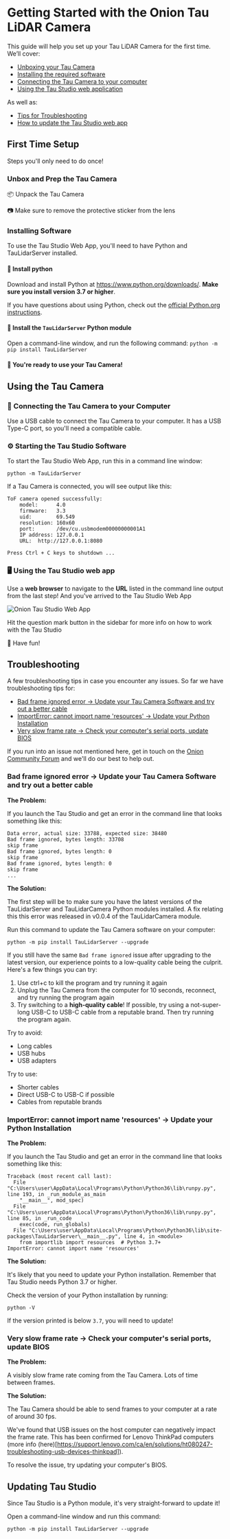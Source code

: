 # Getting Started with the Onion Tau LiDAR Camera

This guide will help you set up your Tau LiDAR Camera for the first time. We’ll cover:

* [Unboxing your Tau Camera](#unbox-and-prep-the-tau-camera)
* [Installing the required software](#installing-software)
* [Connecting the Tau Camera to your computer](#using-the-tau-camera)
* [Using the Tau Studio web application](#using-the-tau-camera)

As well as:

* [Tips for Troubleshooting](#troubleshooting)
* [How to update the Tau Studio web app](#updating-tau-studio)

## First Time Setup

Steps you'll only need to do once!

### Unbox and Prep the Tau Camera

📦 Unpack the Tau Camera

📷 Make sure to remove the protective sticker from the lens

### Installing Software

To use the Tau Studio Web App, you'll need to have Python and TauLidarServer installed.

#### 🐍 Install python
Download and install Python at https://www.python.org/downloads/. **Make sure you install version 3.7 or higher**.

If you have questions about using Python, check out the [official Python.org  instructions](https://docs.python.org/3/using/index.html).

#### 📩 Install the `TauLidarServer` Python module

Open a command-line window, and run the following command:
`python -m pip install TauLidarServer`

#### 🥳 You're ready to use your Tau Camera!

## Using the Tau Camera

### 📸 Connecting the Tau Camera to your Computer

Use a USB cable to connect the Tau Camera to your computer. It has a USB Type-C port, so you'll need a compatible cable.

### ⚙️ Starting the Tau Studio Software

To start the Tau Studio Web App, run this in a command line window:

```
python -m TauLidarServer
```

If a Tau Camera is connected, you will see output like this:

```
ToF camera opened successfully:
    model:      4.0
    firmware:   3.3
    uid:        69.549
    resolution: 160x60
    port:       /dev/cu.usbmodem00000000001A1
    IP address: 127.0.0.1
    URL:  http://127.0.0.1:8080

Press Ctrl + C keys to shutdown ...
```

### 🖥 Using the Tau Studio web app

Use a **web browser** to navigate to the **URL** listed in the command line output from the last step! And you've arrived to the Tau Studio Web App

![Onion Tau Studio Web App](img/onion-tau-studio-00.png)

Hit the question mark button in the sidebar for more info on how to work with the Tau Studio

🍻 Have fun!

## Troubleshooting

A few troubleshooting tips in case you encounter any issues. So far we have troubleshooting tips for:

* [Bad frame ignored error -> Update your Tau Camera Software and try out a better cable](#bad-frame-ignored-error---update-your-tau-camera-software-and-try-out-a-better-cable)
* [ImportError: cannot import name 'resources' -> Update your Python Installation](#importerror-cannot-import-name-resources---update-your-python-installation)
* [Very slow frame rate -> Check your computer's serial ports, update BIOS](#very-slow-frame-rate---check-your-computers-serial-ports-update-bios)

If you run into an issue not mentioned here, get in touch on the [Onion Community Forum](https://community.onion.io/category/11/tau-camera-corner) and we'll do our best to help out.


### Bad frame ignored error -> Update your Tau Camera Software and try out a better cable

**The Problem:**

If you launch the Tau Studio and get an error in the command line that looks something like this:

```
Data error, actual size: 33788, expected size: 38480
Bad frame ignored, bytes length: 33708
skip frame
Bad frame ignored, bytes length: 0
skip frame
Bad frame ignored, bytes length: 0
skip frame
...
```

**The Solution:**

The first step will be to make sure you have the latest versions of the TauLidarServer and TauLidarCamera Python modules installed. A fix relating this this error was released in v0.0.4 of the TauLidarCamera module.

Run this command to update the Tau Camera software on your computer:

```
python -m pip install TauLidarServer --upgrade
```

If you still have the same `Bad frame ignored` issue after upgrading to the latest version, our experience points to a low-quality cable being the culprit. Here's a few things you can try:

1. Use ctrl+c to kill the program and try running it again
2. Unplug the Tau Camera from the computer for 10 seconds, reconnect, and try running the program again
3. Try switching to a **high-quality cable**! If possible, try using a not-super-long USB-C to USB-C cable from a reputable brand. Then try running the program again.

Try to avoid:

* Long cables
* USB hubs
* USB adapters

Try to use:

* Shorter cables
* Direct USB-C to USB-C if possible
* Cables from reputable brands

### ImportError: cannot import name 'resources' -> Update your Python Installation

**The Problem:**

If you launch the Tau Studio and get an error in the command line that looks something like this:

```
Traceback (most recent call last):
  File "C:\Users\user\AppData\Local\Programs\Python\Python36\lib\runpy.py", line 193, in _run_module_as_main
    "__main__", mod_spec)
  File "C:\Users\user\AppData\Local\Programs\Python\Python36\lib\runpy.py", line 85, in _run_code
    exec(code, run_globals)
  File "C:\Users\user\AppData\Local\Programs\Python\Python36\lib\site-packages\TauLidarServer\__main__.py", line 4, in <module>
    from importlib import resources  # Python 3.7+
ImportError: cannot import name 'resources'
```

**The Solution:**

It's likely that you need to update your Python installation. Remember that Tau Studio needs Python 3.7 or higher.

Check the version of your Python installation by running:

```
python -V
```

If the version printed is below `3.7`, you will need to update!

### Very slow frame rate -> Check your computer's serial ports, update BIOS

**The Problem:**

A visibly slow frame rate coming from the Tau Camera. Lots of time between frames.

**The Solution:**

The Tau Camera should be able to send frames to your computer at a rate of around 30 fps.

We've found that USB issues on the host computer can negatively impact the frame rate. This has been confirmed for Lenovo ThinkPad computers (more info (here)[https://support.lenovo.com/ca/en/solutions/ht080247-troubleshooting-usb-devices-thinkpad]).

To resolve the issue, try updating your computer's BIOS.

## Updating Tau Studio

Since Tau Studio is a Python module, it's very straight-forward to update it!

Open a command-line window and run this command:

```
python -m pip install TauLidarServer --upgrade
```
